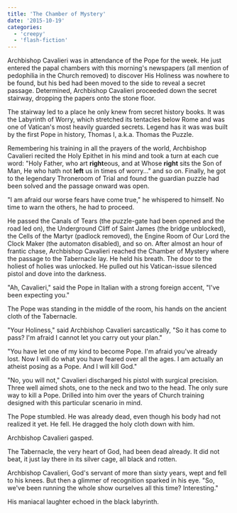 ```yaml
---
title: 'The Chamber of Mystery'
date: '2015-10-19'
categories:
  - 'creepy'
  - 'flash-fiction'
---
```


Archbishop Cavalieri was in attendance of the Pope for the week. He just entered
the papal chambers with this morning's newspapers (all mention of pedophilia in
the Church removed) to discover His Holiness was nowhere to be found, but his
bed had been moved to the side to reveal a secret passage. Determined,
Archbishop Cavalieri proceeded down the secret stairway, dropping the papers
onto the stone floor.

<!-- truncate -->


The stairway led to a place he only knew from secret history books. It was the
Labyrinth of Worry, which stretched its tentacles below Rome and was one of
Vatican's most heavily guarded secrets. Legend has it was was built by the first
Pope in history, Thomas I, a.k.a. Thomas the Puzzle.

Remembering his training in all the prayers of the world, Archbishop Cavalieri
recited the Holy Epithet in his mind and took a turn at each cue word: "Holy
Father, who art **right**eous, and at Whose **right** sits the Son of Man, He
who hath not **left** us in times of worry..." and so on. Finally, he got to the
legendary Throneroom of Trial and found the guardian puzzle had been solved and
the passage onward was open.

"I am afraid our worse fears have come true," he whispered to himself. No time
to warn the others, he had to proceed.

He passed the Canals of Tears (the puzzle-gate had been opened and the road led
on), the Underground Cliff of Saint James (the bridge unblocked), the Cells of
the Martyr (padlock removed), the Engine Room of Our Lord the Clock Maker (the
automaton disabled), and so on. After almost an hour of frantic chase,
Archbishop Cavalieri reached the Chamber of Mystery where the passage to the
Tabernacle lay. He held his breath. The door to the holiest of holies was
unlocked. He pulled out his Vatican-issue silenced pistol and dove into the
darkness.

"Ah, Cavalieri," said the Pope in Italian with a strong foreign accent, "I've
been expecting you."

The Pope was standing in the middle of the room, his hands on the ancient cloth
of the Tabernacle.

"Your Holiness," said Archbishop Cavalieri sarcastically, "So it has come to
pass? I'm afraid I cannot let you carry out your plan."

"You have let one of my kind to become Pope. I'm afraid you've already lost. Now
I will do what you have feared over all the ages. I am actually an atheist
posing as a Pope. And I will kill God."

"No, you will not," Cavalieri discharged his pistol with surgical precision.
Three well aimed shots, one to the neck and two to the head. The only sure way
to kill a Pope. Drilled into him over the years of Church training designed with
this particular scenario in mind.

The Pope stumbled. He was already dead, even though his body had not realized it
yet. He fell. He dragged the holy cloth down with him.

Archbishop Cavalieri gasped.

The Tabernacle, the very heart of God, had been dead already. It did not beat,
it just lay there in its silver cage, all black and rotten.

Archbishop Cavalieri, God's servant of more than sixty years, wept and fell to
his knees. But then a glimmer of recognition sparked in his eye. "So, we've been
running the whole show ourselves all this time? Interesting."

His maniacal laughter echoed in the black labyrinth.
